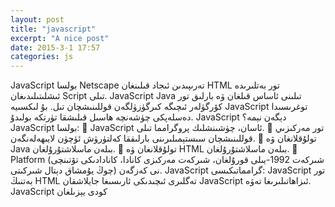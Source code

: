 ```yaml
---
layout: post
title: "javascript"
excerpt: "A nice post"
date: 2015-3-1 17:57
categories: js
---
```

JavaScript بولسا Netscape تەرىپىدىن ئىجاد قىلىنغان HTML تور بەتلىرىدە ئىشلىتىلىدىغان Script تىلى.
JavaScript  Java تىلىنى ئاساس قىلغان ۋە بارلىق تور كۆرگۈلەر ئىچىگە كىرگۈزۈلگەن قوللىنىشچان تىل. بۇ لىكسىيە JavaScript  توغرىسىدا دەسلەپكى چۈشەنچە ھاسىل قىلىشقا تۈرتكە بولىدۇ.
JavaScript  دېگەن نېمە؟
JavaScript  بولسا:
	JavaScript  ئاسان، چۈشىنشلىك پروگرامما تىلى.
	تور مەركىزىي قوللىنىشچان سىستېمىلىرىنى بارلىققا كەلتۈرۈش ئۈچۈن لايىھەلەنگەن.
	تولۇقلانغان ۋە Java بىلەن ماسلاشتۇرۇلغان.
	تولۇقلانغان ۋە HTML بىلەن ماسلاشتۇرۇلغان.
	Platform (شىركەت 1992-يىلى قورۇلغان، شىركەت مەركىزى كانادا، كانادادىكى تۆتىنچى چوڭ يۇمشاق دېتال شىركىتى) نى كەزگەن.
JavaScript گرامماتىكىسى:
JavaScript تور بەتنىڭ HTML تەگلىرى ئىچىدىكى <script>…</script> ئارىسىغا جايلاشقان JavaScript ئىزاھاتىلىرىغا تەۋە.
JavaScript كودى يېزىلغان <script> تېگىنى تور بېتىڭىزنىڭ ھەرقانداق ئورنىغا قويالايسىز، بىراق <head> تېگى ئارىسىدا تۇرغىنى ئەڭ ياخشى.
تۆۋەندىكى JavaScript نىڭ ئاددى گرامماتىكىسىدىن ئىبارەت:
<pre>
<code>
<html>
<body>
<script language="javascript" type="text/javascript">
<!--
   document.write("Hello World!")
//-->
</script>
</body>
</html>

</code>
</pre>
